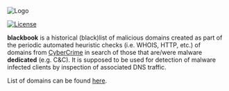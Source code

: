 ![Logo](https://i.imgur.com/MvnAIlp.jpg)

[![License](https://img.shields.io/badge/license-Public_domain-red.svg)](https://wiki.creativecommons.org/wiki/Public_domain)

**blackbook** is a historical (black)list of malicious domains created as part of the periodic automated heuristic checks (i.e. WHOIS, HTTP, etc.) of domains from [CyberCrime](https://cybercrime-tracker.net/) in search of those that are/were malware **dedicated** (e.g. C&C). It is supposed to be used for detection of malware infected clients by inspection of associated DNS traffic.

List of domains can be found [here](list.csv).
